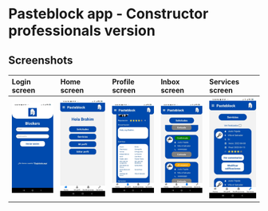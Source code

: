 # Pasteblock app - Constructor professionals version

## Screenshots

| Login screen | Home screen | Profile screen | Inbox screen | Services screen |
| :-------- | :------- | :------- | :------- | :------- |
| <img src="https://github.com/Tomohiko10615/pasteblock-app/raw/main/ba-login-screen.jpeg" width="220"> |  <img src="https://github.com/Tomohiko10615/pasteblock-app/raw/main/ba-home-screen.jpeg" width="250"> | <img src="https://github.com/Tomohiko10615/pasteblock-app/raw/main/ba-profile-screen.jpeg" width="220"> | <img src="https://github.com/Tomohiko10615/pasteblock-app/raw/main/ba-inbox-screen.jpeg" width="220"> | <img src="https://github.com/Tomohiko10615/pasteblock-app/raw/main/ba-services-screen.jpeg" width="220"> |
